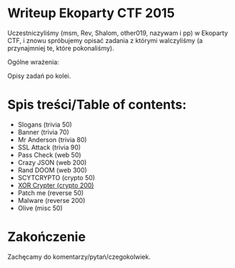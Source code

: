 # Writeup Ekoparty CTF 2015

Uczestniczyliśmy (msm, Rev, Shalom, other019, nazywam i pp) w Ekoparty CTF, i znowu spróbujemy opisać zadania z którymi walczyliśmy (a przynajmniej te, które pokonaliśmy).

Ogólne wrażenia:

Opisy zadań po kolei.

# Spis treści/Table of contents:

* Slogans (trivia 50)
* Banner (trivia 70)
* Mr Anderson (trivia 80)
* SSL Attack (trivia 90)
* Pass Check (web 50)
* Crazy JSON (web 200)
* Rand DOOM (web 300)
* SCYTCRYPTO (crypto 50)
* [XOR Crypter (crypto 200)](crpto_200_xorcrypter)
* Patch me (reverse 50)
* Malware (reverse 200)
* Olive (misc 50)


# Zakończenie

Zachęcamy do komentarzy/pytań/czegokolwiek.
